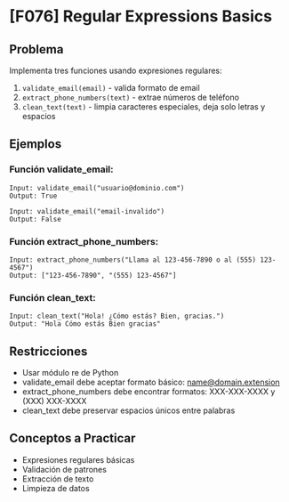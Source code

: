 # [F076] Regular Expressions Basics

## Problema

Implementa tres funciones usando expresiones regulares:
1. `validate_email(email)` - valida formato de email
2. `extract_phone_numbers(text)` - extrae números de teléfono
3. `clean_text(text)` - limpia caracteres especiales, deja solo letras y espacios

## Ejemplos

### Función validate_email:
```
Input: validate_email("usuario@dominio.com")
Output: True

Input: validate_email("email-invalido")
Output: False
```

### Función extract_phone_numbers:
```
Input: extract_phone_numbers("Llama al 123-456-7890 o al (555) 123-4567")
Output: ["123-456-7890", "(555) 123-4567"]
```

### Función clean_text:
```
Input: clean_text("Hola! ¿Cómo estás? Bien, gracias.")
Output: "Hola Cómo estás Bien gracias"
```

## Restricciones
- Usar módulo re de Python
- validate_email debe aceptar formato básico: name@domain.extension
- extract_phone_numbers debe encontrar formatos: XXX-XXX-XXXX y (XXX) XXX-XXXX
- clean_text debe preservar espacios únicos entre palabras

## Conceptos a Practicar
- Expresiones regulares básicas
- Validación de patrones
- Extracción de texto
- Limpieza de datos
